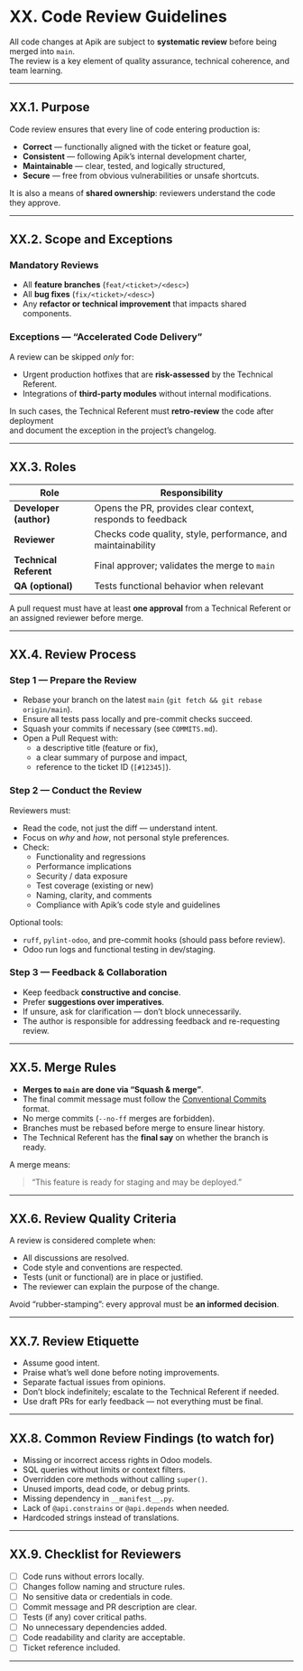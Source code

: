 # XX. Code Review Guidelines

All code changes at Apik are subject to **systematic review** before being merged into `main`.  
The review is a key element of quality assurance, technical coherence, and team learning.

---

## XX.1. Purpose

Code review ensures that every line of code entering production is:
- **Correct** — functionally aligned with the ticket or feature goal,
- **Consistent** — following Apik’s internal development charter,
- **Maintainable** — clear, tested, and logically structured,
- **Secure** — free from obvious vulnerabilities or unsafe shortcuts.

It is also a means of **shared ownership**: reviewers understand the code they approve.

---

## XX.2. Scope and Exceptions

### Mandatory Reviews
- All **feature branches** (`feat/<ticket>/<desc>`)
- All **bug fixes** (`fix/<ticket>/<desc>`)
- Any **refactor or technical improvement** that impacts shared components.

### Exceptions — “Accelerated Code Delivery”
A review can be skipped *only* for:
- Urgent production hotfixes that are **risk-assessed** by the Technical Referent.
- Integrations of **third-party modules** without internal modifications.

In such cases, the Technical Referent must **retro-review** the code after deployment  
and document the exception in the project’s changelog.

---

## XX.3. Roles

| Role | Responsibility |
|------|----------------|
| **Developer (author)** | Opens the PR, provides clear context, responds to feedback |
| **Reviewer** | Checks code quality, style, performance, and maintainability |
| **Technical Referent** | Final approver; validates the merge to `main` |
| **QA (optional)** | Tests functional behavior when relevant |

A pull request must have at least **one approval** from a Technical Referent or an assigned reviewer before merge.

---

## XX.4. Review Process

### Step 1 — Prepare the Review
- Rebase your branch on the latest `main` (`git fetch && git rebase origin/main`).
- Ensure all tests pass locally and pre-commit checks succeed.
- Squash your commits if necessary (see `COMMITS.md`).
- Open a Pull Request with:
  - a descriptive title (feature or fix),
  - a clear summary of purpose and impact,
  - reference to the ticket ID (`[#12345]`).

### Step 2 — Conduct the Review
Reviewers must:
- Read the code, not just the diff — understand intent.
- Focus on *why* and *how*, not personal style preferences.
- Check:
  - Functionality and regressions
  - Performance implications
  - Security / data exposure
  - Test coverage (existing or new)
  - Naming, clarity, and comments
  - Compliance with Apik’s code style and guidelines

Optional tools:
- `ruff`, `pylint-odoo`, and pre-commit hooks (should pass before review).
- Odoo run logs and functional testing in dev/staging.

### Step 3 — Feedback & Collaboration
- Keep feedback **constructive and concise**.
- Prefer **suggestions over imperatives**.
- If unsure, ask for clarification — don’t block unnecessarily.
- The author is responsible for addressing feedback and re-requesting review.

---

## XX.5. Merge Rules

- **Merges to `main` are done via “Squash & merge”**.
- The final commit message must follow the [Conventional Commits](./COMMITS.md) format.
- No merge commits (`--no-ff` merges are forbidden).
- Branches must be rebased before merge to ensure linear history.
- The Technical Referent has the **final say** on whether the branch is ready.

A merge means:
> “This feature is ready for staging and may be deployed.”

---

## XX.6. Review Quality Criteria

A review is considered complete when:
- All discussions are resolved.
- Code style and conventions are respected.
- Tests (unit or functional) are in place or justified.
- The reviewer can explain the purpose of the change.

Avoid “rubber-stamping”: every approval must be **an informed decision**.

---

## XX.7. Review Etiquette

- Assume good intent.
- Praise what’s well done before noting improvements.
- Separate factual issues from opinions.
- Don’t block indefinitely; escalate to the Technical Referent if needed.
- Use draft PRs for early feedback — not everything must be final.

---

## XX.8. Common Review Findings (to watch for)

- Missing or incorrect access rights in Odoo models.
- SQL queries without limits or context filters.
- Overridden core methods without calling `super()`.
- Unused imports, dead code, or debug prints.
- Missing dependency in `__manifest__.py`.
- Lack of `@api.constrains` or `@api.depends` when needed.
- Hardcoded strings instead of translations.

---

## XX.9. Checklist for Reviewers

- [ ] Code runs without errors locally.
- [ ] Changes follow naming and structure rules.
- [ ] No sensitive data or credentials in code.
- [ ] Commit message and PR description are clear.
- [ ] Tests (if any) cover critical paths.
- [ ] No unnecessary dependencies added.
- [ ] Code readability and clarity are acceptable.
- [ ] Ticket reference included.

---
